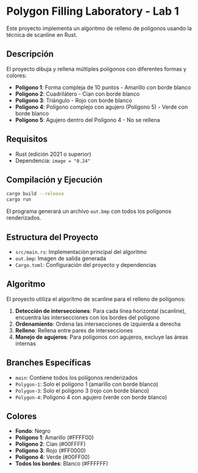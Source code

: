 # Polygon Filling Laboratory - Lab 1

Este proyecto implementa un algoritmo de relleno de polígonos usando la técnica de scanline en Rust.

## Descripción

El proyecto dibuja y rellena múltiples polígonos con diferentes formas y colores:

- **Polígono 1**: Forma compleja de 10 puntos - Amarillo con borde blanco
- **Polígono 2**: Cuadrilátero - Cian con borde blanco  
- **Polígono 3**: Triángulo - Rojo con borde blanco
- **Polígono 4**: Polígono complejo con agujero (Polígono 5) - Verde con borde blanco
- **Polígono 5**: Agujero dentro del Polígono 4 - No se rellena

## Requisitos

- Rust (edición 2021 o superior)
- Dependencia: `image = "0.24"`

## Compilación y Ejecución

```bash
cargo build --release
cargo run
```

El programa generará un archivo `out.bmp` con todos los polígonos renderizados.

## Estructura del Proyecto

- `src/main.rs`: Implementación principal del algoritmo
- `out.bmp`: Imagen de salida generada
- `Cargo.toml`: Configuración del proyecto y dependencias

## Algoritmo

El proyecto utiliza el algoritmo de scanline para el relleno de polígonos:

1. **Detección de intersecciones**: Para cada línea horizontal (scanline), encuentra las intersecciones con los bordes del polígono
2. **Ordenamiento**: Ordena las intersecciones de izquierda a derecha
3. **Relleno**: Rellena entre pares de intersecciones
4. **Manejo de agujeros**: Para polígonos con agujeros, excluye las áreas internas

## Branches Específicas

- `main`: Contiene todos los polígonos renderizados
- `Polygon-1`: Solo el polígono 1 (amarillo con borde blanco)
- `Polygon-3`: Solo el polígono 3 (rojo con borde blanco)  
- `Polygon-4`: Polígono 4 con agujero (verde con borde blanco)

## Colores

- **Fondo**: Negro
- **Polígono 1**: Amarillo (#FFFF00)
- **Polígono 2**: Cian (#00FFFF)
- **Polígono 3**: Rojo (#FF0000)
- **Polígono 4**: Verde (#00FF00)
- **Todos los bordes**: Blanco (#FFFFFF)
